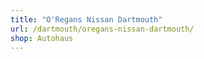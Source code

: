 ```yaml
---
title: "O'Regans Nissan Dartmouth"
url: /dartmouth/oregans-nissan-dartmouth/
shop: Autohaus
---
```

